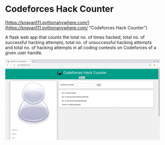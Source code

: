 # Codeforces Hack Counter
[https://knayan111.pythonanywhere.com/](https://knayan111.pythonanywhere.com/ "Codeforces Hack Counter")

A flask web app that counts the total no. of times hacked, total no. of successful hacking attempts, total no. of unsuccessful hacking attempts and total no. of hacking attempts in all coding contests on Codeforces of a given user handle.

![Demo](/demo.gif)